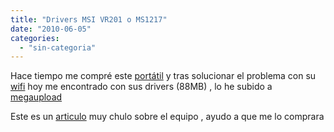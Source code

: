 ```yaml
---
title: "Drivers MSI VR201 o MS1217"
date: "2010-06-05"
categories: 
  - "sin-categoria"
---
```


Hace tiempo me compré este [portátil](https://luispuente.net/2007/12/nuevo-portatil/) y tras solucionar el problema con su [wifi](https://luispuente.net/2008/06/wifi-atheros-ar5007eg-ubuntu-710-madwifi-933/) hoy me encontrado con sus drivers (88MB) , lo he subido a [megaupload](https://www.megaupload.com/?d=F2D8F1BD)

Este es un [articulo](https://www.hispazone.com/Articulo/288/MSI-VR201-MS-1217-El-12-barato.html) muy chulo sobre el equipo , ayudo a que me lo comprara
